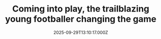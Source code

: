 ---
title: "Coming into play, the trailblazing young footballer changing the game"
date: 2025-09-29T13:10:17.000Z
category: Human Kindness
externalLink: "https://www.positive.news/lifestyle/coming-into-play-the-trailblazing-young-footballer-changing-the-game/"
image: ""
excerpt: "Award-winning footballer Iqra Ismail is creating space for all in the beautiful game The post Coming into play, the trailblazing young footballer changing the game appeared first on Positive News.…"
---
